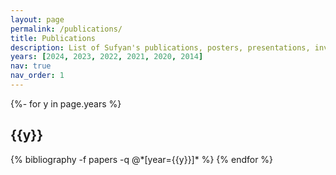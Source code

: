 ```yaml
---
layout: page
permalink: /publications/
title: Publications
description: List of Sufyan's publications, posters, presentations, invited talks, etc.
years: [2024, 2023, 2022, 2021, 2020, 2014]
nav: true
nav_order: 1 
---
```

<!-- _pages/publications.md -->
<div class="publications">

{%- for y in page.years %}
  <h2 class="year">{{y}}</h2>
  {% bibliography -f papers -q @*[year={{y}}]* %}
{% endfor %}

</div>
